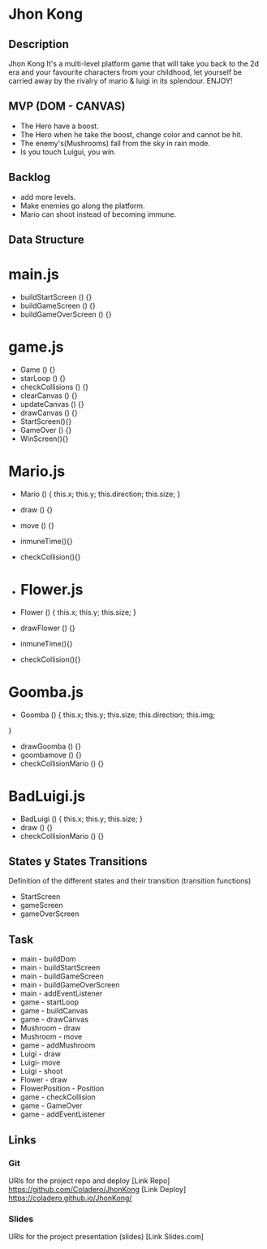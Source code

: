 # Jhon Kong

## Description

Jhon Kong It's a multi-level platform game that will take you back to the 2d era and your favourite characters from your childhood, let yourself be carried away by the rivalry of mario & luigi in its splendour. ENJOY!

## MVP (DOM - CANVAS)

- The Hero have a boost.
- The Hero when he take the boost, change color and cannot be hit.
- The enemy's(Mushrooms) fall from the sky in rain mode. 
- Is you touch Luigui, you win.

## Backlog

- add more levels.
- Make enemies go along the platform.
- Mario can shoot instead of becoming immune.

## Data Structure

# main.js

- buildStartScreen () {}
- buildGameScreen () {}
- buildGameOverScreen () {}

# game.js

- Game () {}
- starLoop () {}
- checkCollisions () {}
- clearCanvas () {}
- updateCanvas () {}
- drawCanvas () {}
- StartScreen(){}
- GameOver () {}
- WinScreen(){}

# Mario.js 

- Mario () {
    this.x;
    this.y;
    this.direction;
    this.size;
}
- draw () {}
- move () {}
- inmuneTime(){}
- checkCollision(){}

- # Flower.js 

- Flower () {
    this.x;
    this.y;
    this.size;
}
- drawFlower () {}
- inmuneTime(){}
- checkCollision(){}

# Goomba.js 

- Goomba () {
    this.x;
    this.y;
    this.size;
    this.direction;
    this.img;
    
}
- drawGoomba () {}
- goombamove () {}
- checkCollisionMario () {}

# BadLuigi.js 

- BadLuigi () {
    this.x;
    this.y;
    this.size;
}
- draw () {}
- checkCollisionMario () {}

## States y States Transitions
Definition of the different states and their transition (transition functions)

- StartScreen
- gameScreen
- gameOverScreen

## Task

- main - buildDom
- main - buildStartScreen
- main - buildGameScreen
- main - buildGameOverScreen
- main - addEventListener
- game - startLoop
- game - buildCanvas
- game - drawCanvas
- Mushroom - draw
- Mushroom - move
- game - addMushroom
- Luigi - draw
- Luigi- move
- Luigi - shoot
- Flower - draw
- FlowerPosition - Position
- game - checkCollision
- game - GameOver
- game - addEventListener

## Links

### Git
URls for the project repo and deploy
[Link Repo] https://github.com/Coladero/JhonKong
[Link Deploy] https://coladero.github.io/JhonKong/

### Slides
URls for the project presentation (slides)
[Link Slides.com]
